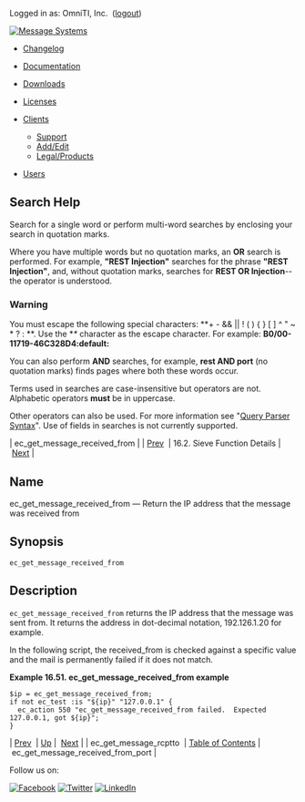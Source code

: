 Logged in as: OmniTI, Inc.  ([logout](https://support.messagesystems.com/logout.php))

[![Message Systems](https://support.messagesystems.com/images/ms-white205.png)](https://support.messagesystems.com/start.php) 

*   [Changelog](https://support.messagesystems.com/start.php?show=changelog)
*   [Documentation](https://support.messagesystems.com/docs/)
*   [Downloads](https://support.messagesystems.com/start.php)

*   [Licenses](https://support.messagesystems.com/license_summary.php)
*   <a href="">Clients</a>
    *   [Support](https://support.messagesystems.com/cs.php)
    *   [Add/Edit](https://support.messagesystems.com/edit_client.php)
    *   [Legal/Products](https://support.messagesystems.com/edit_products.php)
*   [Users](https://support.messagesystems.com/edit_customer.php)

## Search Help

Search for a single word or perform multi-word searches by enclosing your search in quotation marks.

Where you have multiple words but no quotation marks, an **OR** search is performed. For example, **"REST Injection"** searches for the phrase **"REST Injection"**, and, without quotation marks, searches for **REST OR Injection**--the operator is understood.

### Warning

You must escape the following special characters: **+ - && || ! ( ) { } [ ] ^ " ~ * ? : \**. Use the **\** character as the escape character. For example: **B0/00-11719-46C328D4\:default\:**

You can also perform **AND** searches, for example, **rest AND port** (no quotation marks) finds pages where both these words occur.

Terms used in searches are case-insensitive but operators are not. Alphabetic operators **must** be in uppercase.

Other operators can also be used. For more information see "[Query Parser Syntax](https://lucene.apache.org/core/old_versioned_docs/versions/3_0_0/queryparsersyntax.html)". Use of fields in searches is not currently supported.

| ec_get_message_received_from |
| [Prev](sieve.ref.ec_get_message_rcptto.php)  | 16.2. Sieve Function Details |  [Next](sieve.ref.ec_get_message_received_from_port.php) |

<a name="sieve.ref.ec_get_message_received_from"></a>
## Name

ec_get_message_received_from — Return the IP address that the message was received from

## Synopsis

`ec_get_message_received_from`

<a name="idp29725504"></a>
## Description

`ec_get_message_received_from` returns the IP address that the message was sent from. It returns the address in dot-decimal notation, 192.126.1.20 for example.

In the following script, the received_from is checked against a specific value and the mail is permanently failed if it does not match.

<a name="example.ec_get_message_received_from"></a>

**Example 16.51. ec_get_message_received_from example**

```
$ip = ec_get_message_received_from;
if not ec_test :is "${ip}" "127.0.0.1" {
  ec_action 550 "ec_get_message_received_from failed.  Expected 127.0.0.1, got ${ip}";
}
```

| [Prev](sieve.ref.ec_get_message_rcptto.php)  | [Up](sieve.ref.files.php) |  [Next](sieve.ref.ec_get_message_received_from_port.php) |
| ec_get_message_rcptto  | [Table of Contents](index.php) |  ec_get_message_received_from_port |

Follow us on:

[![Facebook](https://support.messagesystems.com/images/icon-facebook.png)](http://www.facebook.com/messagesystems) [![Twitter](https://support.messagesystems.com/images/icon-twitter.png)](http://twitter.com/#!/MessageSystems) [![LinkedIn](https://support.messagesystems.com/images/icon-linkedin.png)](http://www.linkedin.com/company/message-systems)